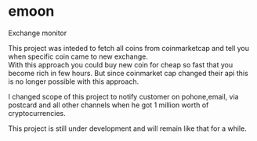 # emoon
Exchange monitor

This project was inteded to fetch all coins from coinmarketcap and tell you when specific coin came to new exchange.  
With this approach you could buy new coin for cheap so fast that you become rich in few hours.
But since coinmarket cap changed their api this is no longer possible with this approach.  

I changed scope of this project to notify customer on pohone,email, via postcard and all other channels when he got 1 million worth of cryptocurrencies.  

This project is still under development and will remain like that for a while.  
